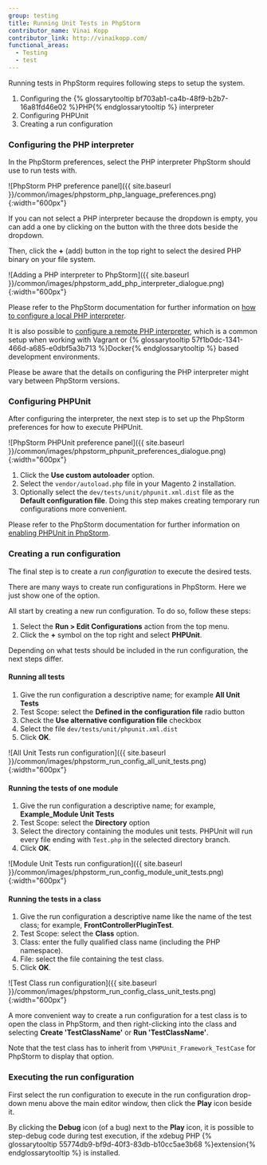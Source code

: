 ```yaml
---
group: testing
title: Running Unit Tests in PhpStorm
contributor_name: Vinai Kopp
contributor_link: http://vinaikopp.com/
functional_areas:
  - Testing
  - test
---
```


Running tests in PhpStorm requires following steps to setup the system.

1. Configuring the {% glossarytooltip bf703ab1-ca4b-48f9-b2b7-16a81fd46e02 %}PHP{% endglossarytooltip %} interpreter
2. Configuring PHPUnit
3. Creating a run configuration

### Configuring the PHP interpreter

In the PhpStorm preferences, select the PHP interpreter PhpStorm should use to run tests with.  

![PhpStorm PHP preference panel]({{ site.baseurl }}/common/images/phpstorm_php_language_preferences.png){:width="600px"}

If you can not select a PHP interpreter because the dropdown is empty, you can add a one by clicking on the button with the three dots beside the dropdown.  

Then, click the **+** (add) button in the top right to select the desired PHP binary on your file system.

![Adding a PHP interpreter to PhpStorm]({{ site.baseurl }}/common/images/phpstorm_add_php_interpreter_dialogue.png){:width="600px"}

Please refer to the PhpStorm documentation for further information on [how to configure a local PHP interpreter](https://www.jetbrains.com/help/phpstorm/2016.1/configuring-local-php-interpreters.html?origin=old_help).

It is also possible to [configure a remote PHP interpreter](https://www.jetbrains.com/help/phpstorm/2016.1/configuring-remote-php-interpreters.html?origin=old_help), which is a common setup when working with Vagrant or {% glossarytooltip 57f1b0dc-1341-466d-a685-e0dbf5a3b713 %}Docker{% endglossarytooltip %} based development environments.

Please be aware that the details on configuring the PHP interpreter might vary between PhpStorm versions.

### Configuring PHPUnit

After configuring the interpreter, the next step is to set up the PhpStorm preferences for how to execute PHPUnit.

![PhpStorm PHPUnit preference panel]({{ site.baseurl }}/common/images/phpstorm_phpunit_preferences_dialogue.png){:width="600px"}

1.	Click the **Use custom autoloader** option.
2.	Select the `vendor/autoload.php` file in your Magento 2 installation.
3.	Optionally select the `dev/tests/unit/phpunit.xml.dist` file as the **Default configuration file**. Doing this step makes creating temporary run configurations more convenient.

Please refer to the PhpStorm documentation for further information on [enabling PHPUnit in PhpStorm](https://www.jetbrains.com/help/phpstorm/2016.1/enabling-phpunit-support.html#useAutoload).

### Creating a run configuration

The final step is to create a *run configuration* to execute the desired tests. 

There are many ways to create run configurations in PhpStorm. Here we just show one of the option.

All start by creating a new run configuration. To do so, follow these steps:

1.	Select the **Run > Edit Configurations** action from the top menu.
2.	Click the **+** symbol on the top right and select **PHPUnit**.

Depending on what tests should be included in the run configuration, the next steps differ.  

#### Running all tests

1.	Give the run configuration a descriptive name; for example **All Unit Tests**
2.	Test Scope: select the **Defined in the configuration file** radio button
3.	Check the **Use alternative configuration file** checkbox
4.	Select the file `dev/tests/unit/phpunit.xml.dist`
5.	Click **OK**.

![All Unit Tests run configuration]({{ site.baseurl }}/common/images/phpstorm_run_config_all_unit_tests.png){:width="600px"}

#### Running the tests of one module

1.	Give the run configuration a descriptive name; for example, **Example_Module Unit Tests**
2.	Test Scope: select the **Directory** option
3.	Select the directory containing the modules unit tests. PHPUnit will run every file ending with `Test.php` in the selected directory branch.
3.	Click **OK**.

![Module Unit Tests run configuration]({{ site.baseurl }}/common/images/phpstorm_run_config_module_unit_tests.png){:width="600px"}

#### Running the tests in a class

1.	Give the run configuration a descriptive name like the name of the test class; for example, **FrontControllerPluginTest**.
2.	Test Scope: select the **Class** option.
3.	Class: enter the fully qualified class name (including the PHP namespace).
4.	File: select the file containing the test class.
5.	Click **OK**.

![Test Class run configuration]({{ site.baseurl }}/common/images/phpstorm_run_config_class_unit_tests.png){:width="600px"}

A more convenient way to create a run configuration for a test class is to open the class in PhpStorm, and then right-clicking into the class and selecting **Create 'TestClassName'** or **Run 'TestClassName'**.  

Note that the test class has to inherit from `\PHPUnit_Framework_TestCase` for PhpStorm to display that option.

### Executing the run configuration

First select the run configuration to execute in the run configuration drop-down menu above the main editor window, then click the **Play** icon beside it.  

By clicking the **Debug** icon (of a bug) next to the **Play** icon, it is possible to step-debug code during test execution, if the xdebug PHP {% glossarytooltip 55774db9-bf9d-40f3-83db-b10cc5ae3b68 %}extension{% endglossarytooltip %} is installed.


